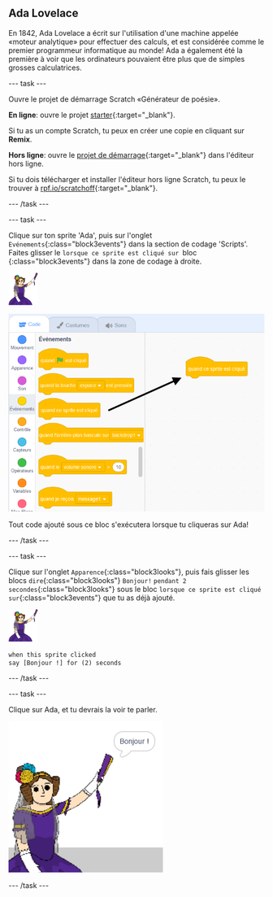 ## Ada Lovelace

En 1842, Ada Lovelace a écrit sur l'utilisation d'une machine appelée «moteur analytique» pour effectuer des calculs, et est considérée comme le premier programmeur informatique au monde! Ada a également été la première à voir que les ordinateurs pouvaient être plus que de simples grosses calculatrices.

--- task ---

Ouvre le projet de démarrage Scratch «Générateur de poésie».

**En ligne**: ouvre le projet [starter](https://scratch.mit.edu/projects/382842549){:target="_blank"}.

Si tu as un compte Scratch, tu peux en créer une copie en cliquant sur **Remix**.

**Hors ligne**: ouvre le [projet de démarrage](http://rpf.io/p/fr-FR/beat-the-goalie-go){:target="_blank"} dans l'éditeur hors ligne.

Si tu dois télécharger et installer l'éditeur hors ligne Scratch, tu peux le trouver à [rpf.io/scratchoff](http://rpf.io/scratchoff){:target="_blank"}.

--- /task ---

--- task ---

Clique sur ton sprite 'Ada', puis sur l'onglet `Evénements`{:class="block3events"} dans la section de codage 'Scripts'. Faites glisser le `lorsque ce sprite est cliqué sur `bloc {:class="block3events"} dans la zone de codage à droite.

![sprite ada](images/ada-sprite.png)

![faire glisser lorsque ce sprite est cliqué sur le bloc](images/poetry-click.png)

Tout code ajouté sous ce bloc s'exécutera lorsque tu cliqueras sur Ada!

--- /task ---

--- task ---

Clique sur l'onglet `Apparence`{:class="block3looks"}, puis fais glisser les blocs `dire`{:class="block3looks"} `Bonjour!` `pendant 2 secondes`{:class="block3looks"} sous le bloc `lorsque ce sprite est cliqué sur`{:class="block3events"} que tu as déjà ajouté.

![sprite ada](images/ada-sprite.png)

```blocks3
when this sprite clicked
say [Bonjour !] for (2) seconds
```

--- /task ---

--- task ---

Clique sur Ada, et tu devrais la voir te parler.

![capture d'écran](images/poetry-say-test.png)

--- /task ---